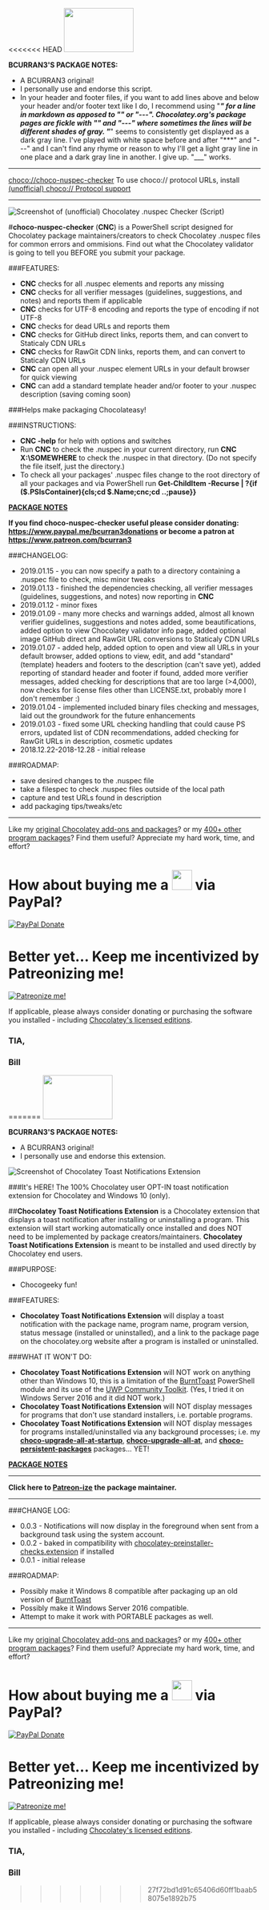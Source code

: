 <<<<<<< HEAD
<img src="https://cdn.staticaly.com/gh/bcurran3/ChocolateyPackages/master/mylogos/myunofficialChocolateylogo_icon.png" width="139" height="88">

**BCURRAN3'S PACKAGE NOTES:**

* A BCURRAN3 original!
* I personally use and endorse this script.
* In your header and footer files, if you want to add lines above and below your header and/or footer text like I do, I recommend using "___" for a line in markdown as apposed to "***" or "---". Chocolatey.org's package pages are fickle with "***" and "---" where sometimes the lines will be different shades of gray. "___" seems to consistently get displayed as a dark gray line. I've played with white space before and after "***" and "---" and I can't find any rhyme or reason to why I'll get a light gray line in one place and a dark gray line in another. I give up. "___" works.

***
[choco://choco-nuspec-checker](choco://choco-nuspec-checker)
To use choco:// protocol URLs, install [(unofficial) choco:// Protocol support ](https://chocolatey.org/packages/choco-protocol-support)
***
	
![Screenshot of (unofficial) Chocolatey .nuspec Checker (Script)](https://cdn.staticaly.com/gh/bcurran3/ChocolateyPackages/master/choco-nuspec-checker/choco-nuspec-checker_screenshot.png)

#**choco-nuspec-checker** (**CNC**) is a PowerShell script designed for Chocolatey package maintainers/creators to check Chocolatey .nuspec files for common errors and ommisions. Find out what the Chocolatey validator is going to tell you BEFORE you submit your package. 

###FEATURES:
* **CNC** checks for all .nuspec elements and reports any missing
* **CNC** checks for all verifier messages (guidelines, suggestions, and notes) and reports them if applicable
* **CNC** checks for UTF-8 encoding and reports the type of encoding if not UTF-8
* **CNC** checks for dead URLs and reports them
* **CNC** checks for GitHub direct links, reports them, and can convert to Staticaly CDN URLs
* **CNC** checks for RawGit CDN links, reports them, and can convert to Staticaly CDN URLs
* **CNC** can open all your .nuspec element URLs in your default browser for quick viewing
* **CNC** can add a standard template header and/or footer to your .nuspec description (saving coming soon)

###Helps make packaging Chocolateasy!

###INSTRUCTIONS:
* **CNC -help** for help with options and switches
* Run **CNC** to check the .nuspec in your current directory, run **CNC X:\SOMEWHERE** to check the .nuspec in that directory. (Do not specify the file itself, just the directory.)
* To check all your packages' .nuspec files change to the root directory of all your packages and via PowerShell run **Get-ChildItem -Recurse | ?{if ($__.PSIsContainer){cls;cd $__.Name;cnc;cd ..;pause}}**

**[PACKAGE NOTES](https://github.com/bcurran3/ChocolateyPackages/blob/master/choco-nuspec-checker/readme.md)**

**If you find choco-nuspec-checker useful please consider donating: https://www.paypal.me/bcurran3donations or become a patron at https://www.patreon.com/bcurran3**

###CHANGELOG:
* 2019.01.15 - you can now specify a path to a directory containing a .nuspec file to check, misc minor tweaks
* 2019.01.13 - finished the dependencies checking, all verifier messages (guidelines, suggestions, and notes) now reporting in **CNC**
* 2019.01.12 - minor fixes
* 2019.01.09 - many more checks and warnings added, almost all known verifier guidelines, suggestions and notes added, some beautifications, added option to view Chocolatey validator info page, added optional image GitHub direct and RawGit URL conversions to Staticaly CDN URLs
* 2019.01.07 - added help, added option to open and view all URLs in your default browser, added options to view, edit, and add "standard" (template) headers and footers to the description (can't save yet), added reporting of standard header and footer if found, added more verifier messages, added checking for descriptions that are too large (>4,000), now checks for license files other than LICENSE.txt, probably more I don't remember :)
* 2019.01.04 - implemented included binary files checking and messages, laid out the groundwork for the future enhancements
* 2019.01.03 - fixed some URL checking handling that could cause PS errors, updated list of CDN recommendations, added checking for RawGit URLs in description, cosmetic updates
* 2018.12.22-2018-12.28 - initial release

###ROADMAP:
* save desired changes to the .nuspec file
* take a filespec to check .nuspec files outside of the local path
* capture and test URLs found in description
* add packaging tips/tweaks/etc

***

Like my [original Chocolatey add-ons and packages](https://chocolatey.org/search?q=tag%3Abcurran3)? or my [400+ other program packages](https://chocolatey.org/profiles/bcurran3)? Find them useful? Appreciate my hard work, time, and effort?


<h1>How about buying me a <img src="https://cdn.rawgit.com/bcurran3/ChocolateyPackages/master/mylogos/beer.png" alt="" width="40" height="40"> via PayPal?</h1>

[![PayPal Donate](https://www.paypalobjects.com/webstatic/mktg/logo/AM_SbyPP_mc_vs_dc_ae.jpg)](https://www.paypal.me/bcurran3donations)

<h1>Better yet... Keep me incentivized by Patreonizing me!</h1>

[![Patreonize me!](https://c5.patreon.com/external/logo/downloads_wordmark_white_on_coral.png)](https://www.patreon.com/bcurran3)


If applicable, please always consider donating or purchasing the software you installed - including [Chocolatey's licensed editions](https://chocolatey.org/pricing).

<h3>TIA,</h3>

<h3>Bill</h3>




=======
<img src="https://cdn.staticaly.com/gh/bcurran3/ChocolateyPackages/master/InstChoco/InstChoco_icon.png" width="139" height="88">

**BCURRAN3'S PACKAGE NOTES:**

* A BCURRAN3 original!
* I personally use and endorse this extension.

![Screenshot of Chocolatey Toast Notifications Extension](https://cdn.staticaly.com/gh/bcurran3/ChocolateyPackages/master/chocolatey-toast-notifications.extension_extras/chocolatey-toast-notifications.extension_screenshot.png)

###It's HERE! The 100% Chocolatey user OPT-IN toast notification extension for Chocolatey and Windows 10 (only).

##**Chocolatey Toast Notifications Extension** is a Chocolatey extension that displays a toast notification after installing or uninstalling a program. This extension will start working automatically once installed and does NOT need to be implemented by package creators/maintainers. **Chocolatey Toast Notifications Extension** is meant to be installed and used directly by Chocolatey end users.

###PURPOSE:

* Chocogeeky fun!

###FEATURES: 
* **Chocolatey Toast Notifications Extension** will display a toast notification with the package name, program name, program version, status message (installed or uninstalled), and a link to the package page on the chocolatey.org website after a program is installed or uninstalled.

###WHAT IT WON'T DO:
* **Chocolatey Toast Notifications Extension** will NOT work on anything other than Windows 10, this is a limitation of the [BurntToast](https://github.com/Windos/BurntToast) PowerShell module and its use of the [UWP Community Toolkit](https://github.com/Microsoft/WindowsCommunityToolkit). (Yes, I tried it on Windows Server 2016 and it did NOT work.)
* **Chocolatey Toast Notifications Extension** will NOT display messages for programs that don't use standard installers, i.e. portable programs.
* **Chocolatey Toast Notifications Extension** will NOT display messages for programs installed/uninstalled via any background processes; i.e. my **[choco-upgrade-all-at-startup](https://chocolatey.org/packages/choco-upgrade-all-at-startup)**, **[choco-upgrade-all-at](https://chocolatey.org/packages/choco-upgrade-all-at)**, and **[choco-persistent-packages](https://chocolatey.org/packages/choco-persistent-packages)** packages... YET!

**[PACKAGE NOTES](https://github.com/bcurran3/ChocolateyPackages/blob/master/chocolatey-toast-notifications.extension/readme.md)**

***
**Click here to [Patreon-ize](https://www.patreon.com/bcurran3) the package maintainer.**
***

###CHANGE LOG:
* 0.0.3 - Notifications will now display in the foreground when sent from a background task using the system account.
* 0.0.2 - baked in compatibility with [chocolatey-preinstaller-checks.extension](https://chocolatey.org/packages/chocolatey-preinstaller-checks.extension) if installed
* 0.0.1 - initial release

###ROADMAP:
* Possibly make it Windows 8 compatible after packaging up an old version of [BurntToast](https://github.com/Windos/BurntToast)
* Possibly make it Windows Server 2016 compatible.
* Attempt to make it work with PORTABLE packages as well.

***

Like my [original Chocolatey add-ons and packages](https://chocolatey.org/search?q=tag%3Abcurran3)? or my [400+ other program packages](https://chocolatey.org/profiles/bcurran3)? Find them useful? Appreciate my hard work, time, and effort?


<h1>How about buying me a <img src="https://cdn.rawgit.com/bcurran3/ChocolateyPackages/master/mylogos/beer.png" alt="" width="40" height="40"> via PayPal?</h1>

[![PayPal Donate](https://www.paypalobjects.com/webstatic/mktg/logo/AM_SbyPP_mc_vs_dc_ae.jpg)](https://www.paypal.me/bcurran3donations)

<h1>Better yet... Keep me incentivized by Patreonizing me!</h1>

[![Patreonize me!](https://c5.patreon.com/external/logo/downloads_wordmark_white_on_coral.png)](https://www.patreon.com/bcurran3)


If applicable, please always consider donating or purchasing the software you installed - including [Chocolatey's licensed editions](https://chocolatey.org/pricing).

<h3>TIA,</h3>

<h3>Bill</h3>




>>>>>>> 27f72bd1d91c65406d60ff1baab58075e1892b75